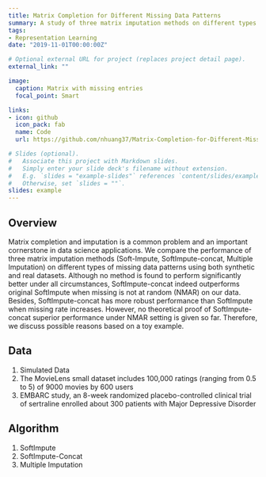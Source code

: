 ```yaml
---
title: Matrix Completion for Different Missing Data Patterns
summary: A study of three matrix imputation methods on different types of missing data patterns 
tags:
- Representation Learning
date: "2019-11-01T00:00:00Z"

# Optional external URL for project (replaces project detail page).
external_link: ""

image:
  caption: Matrix with missing entries
  focal_point: Smart

links:
- icon: github
  icon_pack: fab
  name: Code
  url: https://github.com/nhuang37/Matrix-Completion-for-Different-Missing-Data-Patterns

# Slides (optional).
#   Associate this project with Markdown slides.
#   Simply enter your slide deck's filename without extension.
#   E.g. `slides = "example-slides"` references `content/slides/example-slides.md`.
#   Otherwise, set `slides = ""`.
slides: example
---
```


## Overview
Matrix completion and imputation is a common problem and an important cornerstone in data science applications. We compare the performance of three matrix imputation methods (Soft-Impute, SoftImpute-concat, Multiple Imputation) on different types of missing data patterns using both synthetic and real datasets. Although no method is found to perform significantly better under all circumstances, SoftImpute-concat indeed outperforms original SoftImpute when missing is not at random (NMAR) on our data. Besides, SoftImpute-concat has more robust performance than SoftImpute when missing rate increases. However, no theoretical proof of SoftImpute-concat superior performance under NMAR setting is given so far. Therefore, we discuss possible reasons based on a toy example.

## Data
1. Simulated Data
2. The MovieLens small dataset includes 100,000 ratings (ranging from 0.5 to 5) of 9000 movies by 600 users
3. EMBARC study, an 8-week randomized placebo-controlled clinical trial of sertraline enrolled about 300 patients with Major Depressive Disorder

## Algorithm
1. SoftImpute
2. SoftImpute-Concat
3. Multiple Imputation
